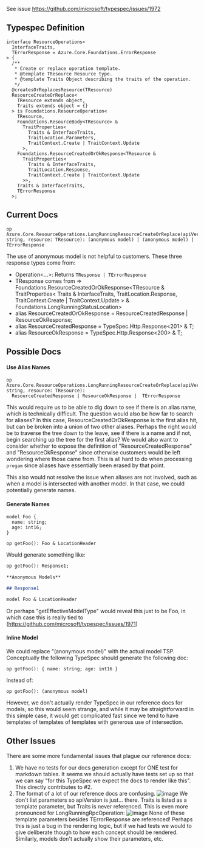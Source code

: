 See issue https://github.com/microsoft/typespec/issues/1972

## Typespec Definition
```tsp
interface ResourceOperations<
  InterfaceTraits,
  TErrorResponse = Azure.Core.Foundations.ErrorResponse
> {
  /**
   * Create or replace operation template.
   * @template TResource Resource type.
   * @template Traits Object describing the traits of the operation.
   */
  @createsOrReplacesResource(TResource)
  ResourceCreateOrReplace<
    TResource extends object,
    Traits extends object = {}
  > is Foundations.ResourceOperation<
    TResource,
    Foundations.ResourceBody<TResource> &
      TraitProperties<
        Traits & InterfaceTraits,
        TraitLocation.Parameters,
        TraitContext.Create | TraitContext.Update
      >,
    Foundations.ResourceCreatedOrOkResponse<TResource &
      TraitProperties<
        Traits & InterfaceTraits,
        TraitLocation.Response,
        TraitContext.Create | TraitContext.Update
      >>,
    Traits & InterfaceTraits,
    TErrorResponse
  >;
```

## Current Docs
```
op Azure.Core.ResourceOperations.LongRunningResourceCreateOrReplace(apiVersion: string, resource: TResource): (anonymous model) | (anonymous model) | TErrorResponse
```

The use of anonymous model is not helpful to customers. These three response types come from:

- Operation<...>: Returns `TResponse | TErrorResponse`
- TResponse comes from => Foundations.ResourceCreatedOrOkResponse<TResource &
      TraitProperties<
        Traits & InterfaceTraits,
        TraitLocation.Response,
        TraitContext.Create | TraitContext.Update
      > & Foundations.LongRunningStatusLocation>
- alias ResourceCreatedOrOkResponse<T extends TypeSpec.Reflection.Model> = ResourceCreatedResponse<T> | ResourceOkResponse<T>;
- alias ResourceCreatedResponse<T extends TypeSpec.Reflection.Model> = TypeSpec.Http.Response<201> &
  T;
- alias ResourceOkResponse<T> = TypeSpec.Http.Response<200> & T;

## Possible Docs

#### Use Alias Names
```
op Azure.Core.ResourceOperations.LongRunningResourceCreateOrReplace(apiVersion: string, resource: TResource): 
  ResourceCreatedResponse | ResourceOkResponse |  TErrorResponse
```

This would require us to be able to dig down to see if there is an alias name, which is technically difficult. The question would also be how far to search for aliases? In this case, ResourceCreatedOrOkResponse is the first alias hit, but can be broken into a union of two other aliases. Perhaps the right would be to traverse the tree down to the leave, see if there is a name and if not, begin searching up the tree for the first alias? We would also want to consider whether to expose the definition of "ResourceCreatedResponse" and "ResourceOkResponse" since otherwise customers would be left wondering where those came from. This is all hard to do when processing `progam` since aliases have essentially been erased by that point.
  
This also would not resolve the issue when aliases are not involved, such as when a model is intersected with another model. In that case, we could potentially generate names.

#### Generate Names
  
```tsp
model Foo {
  name: string;
  age: int16;
}

op getFoo(): Foo & LocationHeader
```

Would generate something like:
```md
op getFoo(): Response1;
  
**Anonymous Models**

## Response1

model Foo & LocationHeader
```
  
Or perhaps "getEffectiveModelType" would reveal this just to be Foo, in which case this is really tied to (https://github.com/microsoft/typespec/issues/1971)
  
#### Inline Model
We could replace "(anonymous model)" with the actual model TSP. Conceptually the following TypeSpec should generate the following doc:
  
```tsp
op getFoo(): { name: string; age: int16 }  
```
  
Instead of:
```tsp
op getFoo(): (anonymous model)
```

However, we don't actually render TypeSpec in our reference docs for models, so this would seem strange, and while it may be straightforward in this simple case, it would get complicated fast since we tend to have templates of templates of templates with generous use of intersection.

## Other Issues
  
There are some more fundamental issues that plague our reference docs:
 
1. We have no tests for our docs generation except for ONE test for markdown tables. It seems we should actually have tests set up so that we can say "for this TypeSpec we expect the docs to render like this". This directly contributes to #2.
2. The format of a lot of our reference docs are confusing.
  ![image](https://gist.github.com/assets/5723682/e6377551-a94f-4469-9bec-32e0b833ae56)
We don't list parameters so apiVersion is just... there. Traits is listed as a template parameter, but Traits is never referenced. This is even more pronounced for LongRunningRpcOperation:
  ![image](https://gist.github.com/assets/5723682/6ce89418-54a0-4d42-9e24-887a9ebee97b)
None of these template parameters besides TErrorResponse are referenced! Perhaps this is just a bug in the rendering logic, but if we had tests we would to give deliberate though to how each concept should be rendered. Similarly, models don't actually show their parameters, etc.
